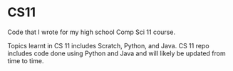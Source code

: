 # CS11
Code that I wrote for my high school Comp Sci 11 course.

Topics learnt in CS 11 includes Scratch, Python, and Java.
CS 11 repo includes code done using Python and Java and will likely be updated from time to time.
